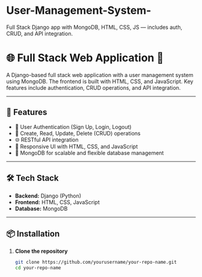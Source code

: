 # User-Management-System-
Full Stack Django app with MongoDB, HTML, CSS, JS — includes auth, CRUD, and API integration.

# 🌐 Full Stack Web Application 🔗

A Django-based full stack web application with a user management system using MongoDB. The frontend is built with HTML, CSS, and JavaScript. Key features include authentication, CRUD operations, and API integration.

---

## 🚀 Features

- 🔐 User Authentication (Sign Up, Login, Logout)
- 📝 Create, Read, Update, Delete (CRUD) operations
- 🌐 RESTful API integration
- 🎨 Responsive UI with HTML, CSS, and JavaScript
- 💾 MongoDB for scalable and flexible database management

---

## 🛠️ Tech Stack

- **Backend:** Django (Python)
- **Frontend:** HTML, CSS, JavaScript
- **Database:** MongoDB

---

## 📦 Installation

1. **Clone the repository**
   ```bash
   git clone https://github.com/yourusername/your-repo-name.git
   cd your-repo-name
   

